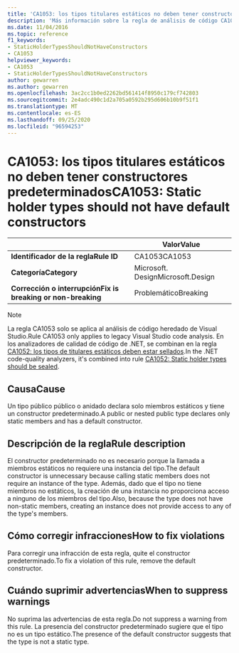 ```yaml
---
title: 'CA1053: los tipos titulares estáticos no deben tener constructores (análisis de código)'
description: 'Más información sobre la regla de análisis de código CA1053: los tipos de titulares estáticos no deben tener constructores'
ms.date: 11/04/2016
ms.topic: reference
f1_keywords:
- StaticHolderTypesShouldNotHaveConstructors
- CA1053
helpviewer_keywords:
- CA1053
- StaticHolderTypesShouldNotHaveConstructors
author: gewarren
ms.author: gewarren
ms.openlocfilehash: 3ac2cc1b0ed2262bd561414f8950c179cf742803
ms.sourcegitcommit: 2e4adc490c1d2a705a0592b295d606b10b9f51f1
ms.translationtype: MT
ms.contentlocale: es-ES
ms.lasthandoff: 09/25/2020
ms.locfileid: "96594253"
---
```

# <a name="ca1053-static-holder-types-should-not-have-default-constructors"></a><span data-ttu-id="bde99-103">CA1053: los tipos titulares estáticos no deben tener constructores predeterminados</span><span class="sxs-lookup"><span data-stu-id="bde99-103">CA1053: Static holder types should not have default constructors</span></span>

| | <span data-ttu-id="bde99-104">Valor</span><span class="sxs-lookup"><span data-stu-id="bde99-104">Value</span></span> |
|-|-|
| <span data-ttu-id="bde99-105">**Identificador de la regla**</span><span class="sxs-lookup"><span data-stu-id="bde99-105">**Rule ID**</span></span> |<span data-ttu-id="bde99-106">CA1053</span><span class="sxs-lookup"><span data-stu-id="bde99-106">CA1053</span></span>|
| <span data-ttu-id="bde99-107">**Categoría**</span><span class="sxs-lookup"><span data-stu-id="bde99-107">**Category**</span></span> |<span data-ttu-id="bde99-108">Microsoft. Design</span><span class="sxs-lookup"><span data-stu-id="bde99-108">Microsoft.Design</span></span>|
| <span data-ttu-id="bde99-109">**Corrección o interrupción**</span><span class="sxs-lookup"><span data-stu-id="bde99-109">**Fix is breaking or non-breaking**</span></span> |<span data-ttu-id="bde99-110">Problemático</span><span class="sxs-lookup"><span data-stu-id="bde99-110">Breaking</span></span>|

> [!NOTE]
> <span data-ttu-id="bde99-111">La regla CA1053 solo se aplica al análisis de código heredado de Visual Studio.</span><span class="sxs-lookup"><span data-stu-id="bde99-111">Rule CA1053 only applies to legacy Visual Studio code analysis.</span></span> <span data-ttu-id="bde99-112">En los analizadores de calidad de código de .NET, se combinan en la regla [CA1052: los tipos de titulares estáticos deben estar sellados](ca1052.md).</span><span class="sxs-lookup"><span data-stu-id="bde99-112">In the .NET code-quality analyzers, it's combined into rule [CA1052: Static holder types should be sealed](ca1052.md).</span></span>

## <a name="cause"></a><span data-ttu-id="bde99-113">Causa</span><span class="sxs-lookup"><span data-stu-id="bde99-113">Cause</span></span>

<span data-ttu-id="bde99-114">Un tipo público público o anidado declara solo miembros estáticos y tiene un constructor predeterminado.</span><span class="sxs-lookup"><span data-stu-id="bde99-114">A public or nested public type declares only static members and has a default constructor.</span></span>

## <a name="rule-description"></a><span data-ttu-id="bde99-115">Descripción de la regla</span><span class="sxs-lookup"><span data-stu-id="bde99-115">Rule description</span></span>

<span data-ttu-id="bde99-116">El constructor predeterminado no es necesario porque la llamada a miembros estáticos no requiere una instancia del tipo.</span><span class="sxs-lookup"><span data-stu-id="bde99-116">The default constructor is unnecessary because calling static members does not require an instance of the type.</span></span> <span data-ttu-id="bde99-117">Además, dado que el tipo no tiene miembros no estáticos, la creación de una instancia no proporciona acceso a ninguno de los miembros del tipo.</span><span class="sxs-lookup"><span data-stu-id="bde99-117">Also, because the type does not have non-static members, creating an instance does not provide access to any of the type's members.</span></span>

## <a name="how-to-fix-violations"></a><span data-ttu-id="bde99-118">Cómo corregir infracciones</span><span class="sxs-lookup"><span data-stu-id="bde99-118">How to fix violations</span></span>

<span data-ttu-id="bde99-119">Para corregir una infracción de esta regla, quite el constructor predeterminado.</span><span class="sxs-lookup"><span data-stu-id="bde99-119">To fix a violation of this rule, remove the default constructor.</span></span>

## <a name="when-to-suppress-warnings"></a><span data-ttu-id="bde99-120">Cuándo suprimir advertencias</span><span class="sxs-lookup"><span data-stu-id="bde99-120">When to suppress warnings</span></span>

<span data-ttu-id="bde99-121">No suprima las advertencias de esta regla.</span><span class="sxs-lookup"><span data-stu-id="bde99-121">Do not suppress a warning from this rule.</span></span> <span data-ttu-id="bde99-122">La presencia del constructor predeterminado sugiere que el tipo no es un tipo estático.</span><span class="sxs-lookup"><span data-stu-id="bde99-122">The presence of the default constructor suggests that the type is not a static type.</span></span>

